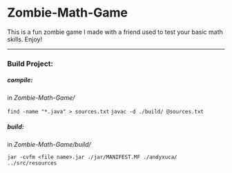 # Zombie-Math-Game
This is a fun zombie game I made with a friend used to test your basic math skills. Enjoy!

---

### Build Project:
##### compile:  
in *Zombie-Math-Game/*

`find -name "*.java" > sources.txt`
`javac -d ./build/ @sources.txt`

##### build:  
in *Zombie-Math-Game/build/*

`jar -cvfm <file name>.jar ./jar/MANIFEST.MF ./andyxuca/ ../src/resources`